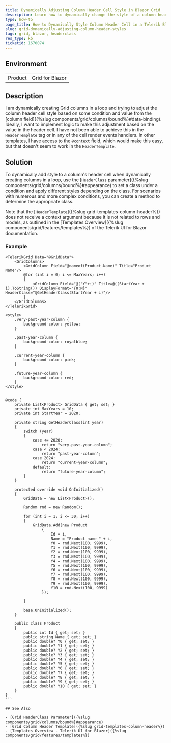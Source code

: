 ```yaml
---
title: Dynamically Adjusting Column Header Cell Style in Blazor Grid
description: Learn how to dynamically change the style of a column header cell in a Telerik Blazor Grid based on condition.
type: how-to
page_title: How to Dynamically Style Column Header Cell in a Telerik Blazor Grid
slug: grid-dynamically-adjusting-column-header-styles
tags: grid, blazor, headerclass
res_type: kb
ticketid: 1670074
---
```


## Environment

<table>
    <tbody>
	    <tr>
	    	<td>Product</td>
	    	<td>Grid for Blazor</td>
	    </tr>
    </tbody>
</table>

## Description

I am dynamically creating Grid columns in a loop and trying to adjust the column header cell style based on some condition and value from the [column field]({%slug components/grid/columns/bound%}#data-binding). Ideally, I want to implement logic to make this adjustment based on the value in the header cell. I have not been able to achieve this in the `HeaderTemplate` tag or in any of the cell render events handlers. In other templates, I have access to the `@context` field, which would make this easy, but that doesn't seem to work in the `HeaderTemplate`.

## Solution

To dynamically add style to a column's header cell when dynamically creating columns in a loop, use the [`HeaderClass` parameter]({%slug components/grid/columns/bound%}#appearance) to set a class under a condition and apply different styles depending on the class. For scenarios with numerous and more complex conditions, you can create a method to determine the appropriate class.

Note that the [`HeaderTemplate`]({%slug grid-templates-column-header%}) does not receive a context argument because it is not related to rows and models, as outlined in the [Templates Overview]({%slug components/grid/features/templates%}) of the Telerik UI for Blazor documentation.

### Example

````CSHTML
<TelerikGrid Data="@GridData">
    <GridColumns>
        <GridColumn Field="@nameof(Product.Name)" Title="Product Name"/>
        @for (int i = 0; i <= MaxYears; i++)
        {
            <GridColumn Field="@("Y"+i)" Title=@((StartYear + i).ToString()) DisplayFormat="{0:N}" HeaderClass="@GetHeaderClass(StartYear + i)"/>
        }
    </GridColumns>
</TelerikGrid>

<style>
    .very-past-year-column {
        background-color: yellow;
    }

    .past-year-column {
        background-color: royalblue;
    }

    .current-year-column {
        background-color: pink;
    }

    .future-year-column {
        background-color: red;
    }
</style>


@code {
    private List<Product> GridData { get; set; }
    private int MaxYears = 10;
    private int StartYear = 2020;

    private string GetHeaderClass(int year)
    {
        switch (year)
        {
            case <= 2020:
                return "very-past-year-column";
            case < 2024:
                return "past-year-column";
            case 2024:
                return "current-year-column";
            default:
                return "future-year-column";
        }
    }

    protected override void OnInitialized()
    {
        GridData = new List<Product>();

        Random rnd = new Random();

        for (int i = 1; i <= 30; i++)
        {
            GridData.Add(new Product
                {
                    Id = i,
                    Name = "Product name " + i,
                    Y0 = rnd.Next(100, 9999),
                    Y1 = rnd.Next(100, 9999),
                    Y2 = rnd.Next(100, 9999),
                    Y3 = rnd.Next(100, 9999),
                    Y4 = rnd.Next(100, 9999),
                    Y5 = rnd.Next(100, 9999),
                    Y6 = rnd.Next(100, 9999),
                    Y7 = rnd.Next(100, 9999),
                    Y8 = rnd.Next(100, 9999),
                    Y9 = rnd.Next(100, 9999),
                    Y10 = rnd.Next(100, 9999)
                });

        }

        base.OnInitialized();
    }

    public class Product
    {
        public int Id { get; set; }
        public string Name { get; set; }
        public double? Y0 { get; set; }
        public double? Y1 { get; set; }
        public double? Y2 { get; set; }
        public double? Y3 { get; set; }
        public double? Y4 { get; set; }
        public double? Y5 { get; set; }
        public double? Y6 { get; set; }
        public double? Y7 { get; set; }
        public double? Y8 { get; set; }
        public double? Y9 { get; set; }
        public double? Y10 { get; set; }
    }
}
```

## See Also

- [Grid HeaderClass Parameter]({%slug components/grid/columns/bound%}#appearance)
- [Grid Column Header Template]({%slug grid-templates-column-header%})
- [Templates Overview - Telerik UI for Blazor]({%slug components/grid/features/templates%})
